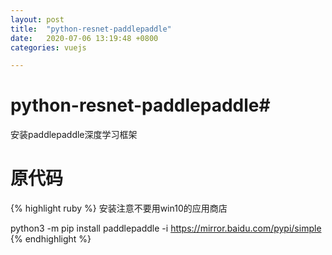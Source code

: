 ```yaml
---
layout: post
title:  "python-resnet-paddlepaddle"
date:   2020-07-06 13:19:48 +0800
categories: vuejs

---
```

# python-resnet-paddlepaddle#
安装paddlepaddle深度学习框架
# 原代码 #
{% highlight ruby %}
安装注意不要用win10的应用商店

python3 -m pip install paddlepaddle -i https://mirror.baidu.com/pypi/simple
{% endhighlight %}



